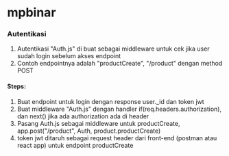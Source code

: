# mpbinar
<h3>Autentikasi</h3>
<ol>
	<li>Autentikasi "Auth.js" di buat sebagai middleware untuk cek jika user sudah login sebelum akses endpoint </li>
	<li>Contoh endpointnya adalah "productCreate", "/product" dengan method POST</li>

</ol>

<h4>Steps:</h4>
<ol>
	<li>Buat endpoint untuk login dengan response user._id dan token jwt</li>
	<li>Buat middleware "Auth.js" dengan handler if(req.headers.authorization), dan next() jika ada authorization ada di header</li>
	<li>Pasang Auth.js sebagai middleware untuk productCreate,  app.post("/product", Auth, product.productCreate)</li>
	<li>token jwt ditaruh sebagai request header dari front-end (postman atau react app) untuk endpoint productCreate</li>

</ol>


